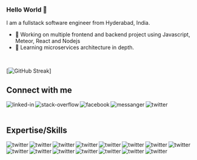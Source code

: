 ### Hello World 👋
I am a fullstack software engineer from Hyderabad, India.
- 🔭 Working on multiple frontend and backend project using Javascript, Meteor, React and Nodejs
- 🌱 Learning microservices architecture in depth.
<br>

[![GitHub Streak](http://github-readme-streak-stats.herokuapp.com?user=xpressabhi&theme=dark)]

## Connect with me

[<img align="left" alt="linked-in" src="https://img.shields.io/badge/linkedin-%230077B5.svg?&style=for-the-badge&logo=linkedin&logoColor=white" />](https://www.linkedin.com/in/akm85/)
[<img align="left" alt="stack-overflow" src="https://img.shields.io/badge/stack%20overflow-FE7A16?logo=stack-overflow&logoColor=white&style=for-the-badge" />](https://stackoverflow.com/users/1892726/abhishek-maurya)
[<img align="left" alt="facebook" src="https://img.shields.io/badge/facebook-%231877F2.svg?&style=for-the-badge&logo=facebook&logoColor=white" />](https://www.facebook.com/abhishek.k.maurya)
[<img align="left" alt="messanger" src="https://img.shields.io/badge/Messenger-00B2FF?style=for-the-badge&logo=messenger&logoColor=white">](https://www.messenger.com/t/abhishek.k.maurya) 
[<img align="left" alt="twitter" src="https://img.shields.io/badge/twitter-%231DA1F2.svg?&style=for-the-badge&logo=twitter&logoColor=white" />](https://twitter.com/xpressabhi)
<br>
<br>

## Expertise/Skills

<img align="left" alt="twitter" src="https://img.shields.io/badge/JavaScript-F7DF1E?style=for-the-badge&logo=javascript&logoColor=black" />
<img align="left" alt="twitter" src="https://img.shields.io/badge/MongoDB-4EA94B?style=for-the-badge&logo=mongodb&logoColor=white" />
<img align="left" alt="twitter" src="https://img.shields.io/badge/Node.js-339933?style=for-the-badge&logo=nodedotjs&logoColor=white" />
<img align="left" alt="twitter" src="https://img.shields.io/badge/Express.js-000000?style=for-the-badge&logo=express&logoColor=white" />
<img align="left" alt="twitter" src="https://img.shields.io/badge/React-20232A?style=for-the-badge&logo=react&logoColor=61DAFB" />
<img align="left" alt="twitter" src="https://img.shields.io/badge/Svelte-4A4A55?style=for-the-badge&logo=svelte&logoColor=FF3E00" />
<img align="left" alt="twitter" src="https://img.shields.io/badge/AngularJS-E23237?style=for-the-badge&logo=angularjs&logoColor=white" />
<img align="left" alt="twitter" src="https://img.shields.io/badge/Bootstrap-563D7C?style=for-the-badge&logo=bootstrap&logoColor=white" />
<img align="left" alt="twitter" src="https://img.shields.io/badge/jQuery-0769AD?style=for-the-badge&logo=jquery&logoColor=white" />
<img align="left" alt="twitter" src="https://img.shields.io/badge/firebase-ffca28?style=for-the-badge&logo=firebase&logoColor=black" />
<img align="left" alt="twitter" src="https://img.shields.io/badge/Git-F05032?style=for-the-badge&logo=git&logoColor=white" />
<img align="left" alt="twitter" src="https://img.shields.io/badge/Chart.js-FF6384?style=for-the-badge&logo=chartdotjs&logoColor=white" />
<img align="left" alt="twitter" src="https://img.shields.io/badge/Digital_Ocean-0080FF?style=for-the-badge&logo=DigitalOcean&logoColor=white" />
<img align="left" alt="twitter" src="https://img.shields.io/badge/Google%20Analytics-E37400?style=for-the-badge&logo=google%20analytics&logoColor=white" />
<img align="left" alt="twitter" src="https://img.shields.io/badge/Visual_Studio_Code-0078D4?style=for-the-badge&logo=visual%20studio%20code&logoColor=white" />
